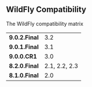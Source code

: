## WildFly Compatibility

The WildFly compatibility matrix

|                 |               | 
| --------------- |:--------------|
| **9.0.2.Final** | 3.2           |
| **9.0.1.Final** | 3.1           |
| **9.0.0.CR1**   | 3.0           |
| **8.2.0.Final** | 2.1, 2.2, 2.3 |
| **8.1.0.Final** | 2.0           |
